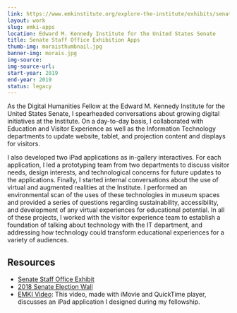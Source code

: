 ```yaml
---
link: https://www.emkinstitute.org/explore-the-institute/exhibits/senate-staff-office
layout: work
slug: emki-apps
location: Edward M. Kennedy Institute for the United States Senate
title: Senate Staff Office Exhibition Apps 
thumb-img: moraisthumbnail.jpg
banner-img: morais.jpg
img-source: 
img-source-url: 
start-year: 2019
end-year: 2019 
status: legacy
---
```


As the Digital Humanities Fellow at the Edward M. Kennedy Institute for the United States Senate, I spearheaded conversations about growing digital initiatives at the Institute. On a day-to-day basis, I collaborated with Education and Visitor Experience as well as the Information Technology departments to update website, tablet, and projection content and displays for visitors. 

I also developed two iPad applications as in-gallery interactives. For each application, I led a prototyping team from two departments to discuss visitor needs, design interests, and technological concerns for future updates to the applications. Finally, I started internal conversations about the use of virtual and augmented realities at the Institute. I performed an environmental scan of the uses of these technologies in museum spaces and provided a series of questions regarding sustainability, accessibility, and development of any virtual experiences for educational potential.  In all of these projects, I worked with the visitor experience team to establish a foundation of talking about technology with the IT department, and addressing how technology could transform educational experiences for a variety of audiences.

## Resources 
- [Senate Staff Office Exhibit](https://www.emkinstitute.org/explore-the-institute/exhibits/senate-staff-office)
- [2018 Senate Election Wall](https://www.emkinstitute.org/explore-the-institute/exhibits/senate-election-wall-2018)
- [EMKI Video](https://www.youtube.com/watch?v=QRyigmuF-pU&feature=youtu.be): This video, made with iMovie and QuickTime player, discusses an iPad application I designed during my fellowship.